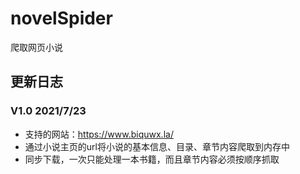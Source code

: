 # novelSpider
爬取网页小说

## 更新日志

### V1.0 2021/7/23

- 支持的网站：https://www.biquwx.la/
- 通过小说主页的url将小说的基本信息、目录、章节内容爬取到内存中
- 同步下载，一次只能处理一本书籍，而且章节内容必须按顺序抓取

